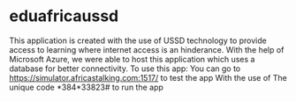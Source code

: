 # eduafricaussd
This application is created with the use of USSD technology to provide access to learning where internet access is an hinderance.
With the help of Microsoft Azure, we were able to host this application which uses a database for better connectivity.
To use this app:
You can go to https://simulator.africastalking.com:1517/ to test the app
With the use of The unique code \*384\*33823# to run the app

